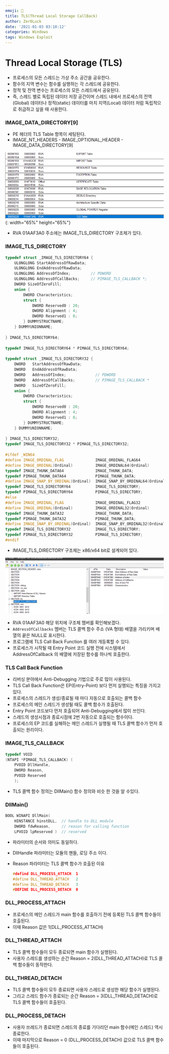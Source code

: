 ```yaml
---
emoji: 🍯
title: TLS(Thread Local Storage CallBack)
author: Zer0Luck
date: '2021-01-03 03:10:12'
categories: Windows
tags: Windows Exploit
---
```



# Thread Local Storage (TLS)

- 프로세스의 모든 스레드는 가상 주소 공간을 공유한다.
- 함수의 지역 변수는 함수를 실행하는 각 스레드에 공유한다.
- 정적 및 전역 변수는 프로세스의 모든 스레드에서 공유된다.
- 즉, 스레드 별로 독립된 데이터 저장 공간이며 스레드 내에서 프로세스의 전역(Global) 데이터나 정적(static) 데이터를 마치 지역(Local) 데이터 처럼 독립적으로 취급하고 싶을 때 사용한다.

[](http://msdn.microsoft.com/en-us/library/ms686749(VS.85),aspx)

### IMAGE_DATA_DIRECTORY[9]

- PE 헤더의 TLS Table 항목이 세팅된다.
- IMAGE_NT_HEADERS - IMAGE_OPTIONAL_HEADER - IMAGE_DATA_DIRECTORY[9]

![./0.png](./0.png){: width="65%" height="65%"}

- RVA 01AAF3A0 주소에는 IMAGE_TLS_DIRECTORY 구조체가 있다.

### IMAGE_TLS_DIRECTORY

```cpp
typedef struct _IMAGE_TLS_DIRECTORY64 {
    ULONGLONG StartAddressOfRawData;
    ULONGLONG EndAddressOfRawData;
    ULONGLONG AddressOfIndex;         // PDWORD
    ULONGLONG AddressOfCallBacks;     // PIMAGE_TLS_CALLBACK *;
    DWORD SizeOfZeroFill;
    union {
        DWORD Characteristics;
        struct {
            DWORD Reserved0 : 20;
            DWORD Alignment : 4;
            DWORD Reserved1 : 8;
        } DUMMYSTRUCTNAME;
    } DUMMYUNIONNAME;

} IMAGE_TLS_DIRECTORY64;

typedef IMAGE_TLS_DIRECTORY64 * PIMAGE_TLS_DIRECTORY64;

typedef struct _IMAGE_TLS_DIRECTORY32 {
    DWORD   StartAddressOfRawData;
    DWORD   EndAddressOfRawData;
    DWORD   AddressOfIndex;             // PDWORD
    DWORD   AddressOfCallBacks;         // PIMAGE_TLS_CALLBACK *
    DWORD   SizeOfZeroFill;
    union {
        DWORD Characteristics;
        struct {
            DWORD Reserved0 : 20;
            DWORD Alignment : 4;
            DWORD Reserved1 : 8;
        } DUMMYSTRUCTNAME;
    } DUMMYUNIONNAME;

} IMAGE_TLS_DIRECTORY32;
typedef IMAGE_TLS_DIRECTORY32 * PIMAGE_TLS_DIRECTORY32;

#ifdef _WIN64
#define IMAGE_ORDINAL_FLAG              IMAGE_ORDINAL_FLAG64
#define IMAGE_ORDINAL(Ordinal)          IMAGE_ORDINAL64(Ordinal)
typedef IMAGE_THUNK_DATA64              IMAGE_THUNK_DATA;
typedef PIMAGE_THUNK_DATA64             PIMAGE_THUNK_DATA;
#define IMAGE_SNAP_BY_ORDINAL(Ordinal)  IMAGE_SNAP_BY_ORDINAL64(Ordinal)
typedef IMAGE_TLS_DIRECTORY64           IMAGE_TLS_DIRECTORY;
typedef PIMAGE_TLS_DIRECTORY64          PIMAGE_TLS_DIRECTORY;
#else
#define IMAGE_ORDINAL_FLAG              IMAGE_ORDINAL_FLAG32
#define IMAGE_ORDINAL(Ordinal)          IMAGE_ORDINAL32(Ordinal)
typedef IMAGE_THUNK_DATA32              IMAGE_THUNK_DATA;
typedef PIMAGE_THUNK_DATA32             PIMAGE_THUNK_DATA;
#define IMAGE_SNAP_BY_ORDINAL(Ordinal)  IMAGE_SNAP_BY_ORDINAL32(Ordinal)
typedef IMAGE_TLS_DIRECTORY32           IMAGE_TLS_DIRECTORY;
typedef PIMAGE_TLS_DIRECTORY32          PIMAGE_TLS_DIRECTORY;
#endif
```

- IMAGE_TLS_DIRECTORY 구조체는 x86/x64 bit로 설계되어 있다.

![./1.png](./1.png)

- RVA 01AAF3A0 해당 위치에 구조체 멤버를 확인해보겠다.
- `AddressOfCallbacks` 멤버는 TLS 콜백 함수 주소 (VA 형태) 배열을 가리키며 배열의 끝은 NULL로 표시한다.
- 프로그램에 TLS Call Back Function 를 여러 개등록할 수 있다.
- 프로세스가 시작될 때 Entry Point 코드 실행 전에 시스템에서 AddressOfCallback 의 배열에 저장된 함수를 하나씩 호출한다.

### TLS Call Back Function

- 리버싱 분야에서 Anti-Debugging 기법으로 주로 많이 사용된다.
- TLS Call Back Function은 EP(Entry-Point) 보다 먼저 실행되는 특징을 가지고 있다.
- 프로세스의 스레드가 생성/종료될 때 마다 자동으로 호출되는 콜백 함수
- 프로세스의 메인 스레드가 생성될 때도 콜백 함수가 호출된다.
- Entry Point 코드보다 먼저 호출되어 Anti-Debugging에서 많이 쓰인다.
- 스레드의 생성시점과 종료시점에 2번 자동으로 호출되는 함수이다.
- 프로세스의 EP 코드를 실해하는 메인 스레드가 실행될 때 TLS 콜백 함수가 먼저 호출되는 원리이다.

### IMAGE_TLS_CALLBACK

```cpp
typedef VOID
(NTAPI *PIMAGE_TLS_CALLBACK) (
    PVOID DllHandle,
    DWORD Reason,
    PVOID Reserved
    );
```

- TLS 콜백 함수 정의는 DllMain() 함수 정의와 비슷 한 것을 알 수있다.

### DllMain()

```cpp
BOOL WINAPI DllMain(
    HINSTANCE hinstDLL,  // handle to DLL module
    DWORD fdwReason,     // reason for calling function
    LPVOID lpReserved )  // reserved
```

- 파라미터의 순서와 의미도 동일하다.
- DllHandle 파라미터는 모듈의 핸들, 로딩 주소 이다.
- Reason 파라미터는 TLS 콜백 함수가 호출된 이유

    ```cpp
    #defind DLL_PROCESS_ATTACH  1
    #define DLL_THREAD_ATTACH   2
    #define DLL_THREAD_DETACH   3
    #DEFINE DLL_PROCESS_DETACH  0
    ```

### DLL_PROCESS_ATTACH

- 프로세스의 메인 스레드가 main 함수를 호출하기 전에 등록된 TLS 콜백 함수들이 호출된다.
- 이때 Reason  값은 1(DLL_PROCESS_ATTACH)

### DLL_THREAD_ATTACH

- TLS 콜백 함수들이 모두 종료되면 main 함수가 실행된다.
- 사용자 스레드를 생성하는 순간 Reason = 2(DLL_THREAD_ATTACH)로 TLS 콜백 함수들이 동작한다.

### DLL_THREAD_DETACH

- TLS 콜백 함수들이 모두 종료되면 사용자 스레드로 생성한 해당 함수가 실행된다.
- 그리고 스레드 함수가 종료되는 순간 Reason = 3(DLL_THREAD_DETACH)로 TLS 콜백 함수들이 호출된다.

### DLL_PROCESS_DETACH

- 사용자 쓰레드가 종료되면 스레드의 종료를 기다리던 main 함수(메인 스레드) 역시 종료한다.
- 이때 마지막으로 Reason = 0 (DLL_PROCESS_DETACH) 값으로 TLS 콜백 함수들이 호출된다.

